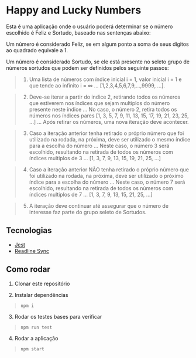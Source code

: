 # Happy and Lucky Numbers

Esta é uma aplicação onde o usuário poderá determinar se o número escolhido é Feliz e Sortudo, baseado nas sentenças abaixo:

Um número é considerado Feliz, se em algum ponto a soma de seus dígitos ao quadrado equivale a 1.

Um número é considerado Sortudo, se ele está presente no seleto grupo de números sortudos que podem ser definidos pelos seguinte passos:

  > 1. Uma lista de números com índice inicial i = 1, valor inicial i = 1 e que tende ao infinito i = ∞ ... [1,2,3,4,5,6,7,9,...,9999, ...].

  > 2. Deve-se iterar a partir do indice 2, retirando todos os números que estiverem nos índices que sejam multiplos do número presente neste índice ... No caso, o número 2, retira todos os números nos índices pares [1, 3, 5, 7, 9, 11, 13, 15, 17, 19, 21, 23, 25, ...] ... Após retirar os números, uma nova iteração deve acontecer.

  > 3. Caso a iteração anterior tenha retirado o próprio número que foi utilizado na rodada, na próxima, deve ser utilizado o mesmo índice para a escolha do número ... Neste caso, o número 3 será escolhido, resultando na retirada de todos os números com índices multiplos de 3 ... [1, 3, 7, 9, 13, 15, 19, 21, 25, ...]

  > 4. Caso a iteração anterior NÃO tenha retirado o próprio número que foi utilizado na rodada, na próxima, deve ser utilizado o próximo índice para a escolha do número ... Neste caso, o número 7 será escolhido, resultando na retirada de todos os números com índices multiplos de 7 ... [1, 3, 7, 9, 13, 15, 21, 25, ...]

  > 5. A iteração deve continuar até assegurar que o número de interesse faz parte do grupo seleto de Sortudos.

## Tecnologias

- [Jest](https://github.com/facebook/jest)
- [Readline Sync](https://github.com/anseki/readline-sync)

## Como rodar

1. Clonar este repositório

2. Instalar dependências
>`npm i`

3. Rodar os testes bases para verificar
>`npm run test`

4. Rodar a aplicação
>`npm start`
